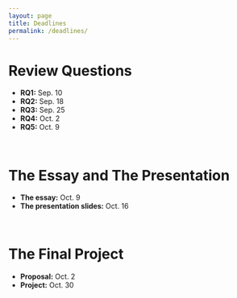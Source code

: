 ```yaml
---
layout: page
title: Deadlines
permalink: /deadlines/
---
```


# Review Questions
* **RQ1:** Sep. 10
* **RQ2:** Sep. 18
* **RQ3:** Sep. 25
* **RQ4:** Oct. 2
* **RQ5:** Oct. 9

<br>

# The Essay and The Presentation
* **The essay:** Oct. 9
* **The presentation slides:** Oct. 16

<br>

# The Final Project
* **Proposal:** Oct. 2
* **Project:** Oct. 30

